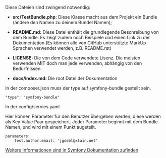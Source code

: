 
Diese Dateien sind zwingend notwendig:
+ __src/TestBundle.php:__ 
Diese Klasse macht aus dem Projekt ein Bundle (ändere den Namen zu deinem Bundel Namen);

+ __README.md:__ 
Diese Datei enthält die grundlegende Beschreibung von dem Bundle. Es zeigt zudem noch Beispiele und einen Link zu der Dokumentation.(Es können alle von GitHub unterstützte MarkUp Sprachen verwendet werden, z.B. README.rst) 

+ __LICENSE:__ 
Die von dem Code verwendete Lisenz. Die meisten verwenden MIT doch man jede verwenden, abhängig von den Bedürfnissen.

+ __docs/index.md:__
Die root Datei der Dokumentation


In der composer.json muss der type auf symfony-bundle gestellt sein.

```"type": "symfony-bundle"```

In der config/servies.yaml 

Hier können Parameter für den Benutzer übergeben werden, diese werden als Key Value Paar gespeichert.
Jeder Parameter beginnt mit dem Bundle Namen, und wird mit einem Punkt augeteilt.
```
parameters:
    test.author.email: 'jgoebl@xtain.net'
```



[Weitere Informationen sind in Symfony Dokumentation zufinden](https://symfony.com/doc/current/bundles/best_practices.html)
